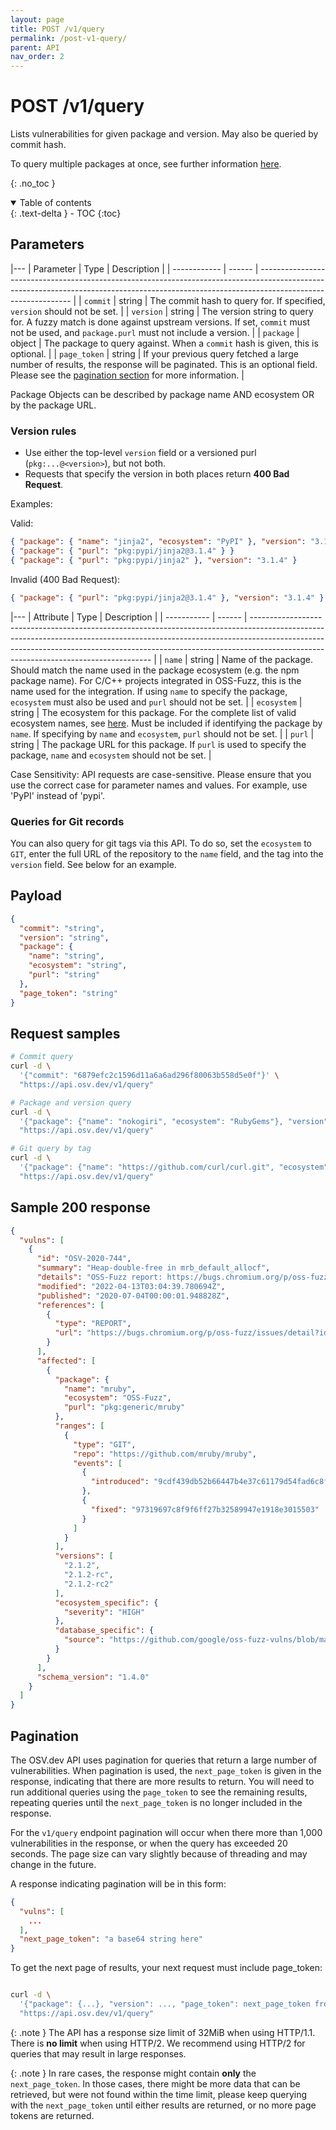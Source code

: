 ```yaml
---
layout: page
title: POST /v1/query
permalink: /post-v1-query/
parent: API
nav_order: 2
---
```

# POST /v1/query

Lists vulnerabilities for given package and version. May also be queried by commit hash.

To query multiple packages at once, see further information [here](post-v1-querybatch.md). 

{: .no_toc }

<details open markdown="block">
  <summary>
    Table of contents
  </summary>
  {: .text-delta }
- TOC
{:toc}
</details>

## Parameters
  
|---
| Parameter    | Type   | Description                                                                                                                                                                                 |
| ------------ | ------ | ------------------------------------------------------------------------------------------------------------------------------------------------------------------------------------------- |
| `commit`     | string | The commit hash to query for. If specified, `version` should not be set.                                                                                                                    |
| `version`    | string | The version string to query for. A fuzzy match is done against upstream versions. If set, `commit` must not be used, and `package.purl` must not include a version.                                                                 |
| `package`    | object | The package to query against. When a `commit` hash is given, this is optional.                                                                                                              |
| `page_token` | string | If your previous query fetched a large number of results, the response will be paginated. This is an optional field. Please see the [pagination section](#pagination) for more information. |

Package Objects can be described by package name AND ecosystem OR by the package URL. 

### Version rules

- Use either the top-level `version` field or a versioned purl (`pkg:...@<version>`), but not both.
- Requests that specify the version in both places return **400 Bad Request**.

Examples:

Valid:
```json
{ "package": { "name": "jinja2", "ecosystem": "PyPI" }, "version": "3.1.4" }
{ "package": { "purl": "pkg:pypi/jinja2@3.1.4" } }
{ "package": { "purl": "pkg:pypi/jinja2" }, "version": "3.1.4" }
```

Invalid (400 Bad Request):
```json
{ "package": { "purl": "pkg:pypi/jinja2@3.1.4" }, "version": "3.1.4" }
```

|---
| Attribute   | Type   | Description                                                                                                                                                                                                                                                                                     |
| ----------- | ------ | ----------------------------------------------------------------------------------------------------------------------------------------------------------------------------------------------------------------------------------------------------------------------------------------------- |
| `name`      | string | Name of the package. Should match the name used in the package ecosystem (e.g. the npm package name). For C/C++ projects integrated in OSS-Fuzz, this is the name used for the integration. If using `name` to specify the package, `ecosystem` must also be used and `purl` should not be set. |
| `ecosystem` | string | The ecosystem for this package. For the complete list of valid ecosystem names, see [here](https://ossf.github.io/osv-schema/#affectedpackage-field). Must be included if identifying the package by `name`. If specifying by `name` and `ecosystem`, `purl` should not be set.                 |
| `purl`      | string | The package URL for this package. If `purl` is used to specify the package, `name` and `ecosystem` should not be set.                                                                                                                                                                           |

Case Sensitivity: API requests are case-sensitive. Please ensure that you use the correct case for parameter names and values. For example, use 'PyPI' instead of 'pypi'.

### Queries for Git records
You can also query for git tags via this API. To do so, set the `ecosystem` to `GIT`, enter the full URL of the repository to the `name` field, and the tag into the `version` field. See below for an example.

## Payload
```json
{
  "commit": "string",
  "version": "string",
  "package": {
    "name": "string",
    "ecosystem": "string",
    "purl": "string"
  },
  "page_token": "string"
}
```

## Request samples

```bash
# Commit query
curl -d \
  '{"commit": "6879efc2c1596d11a6a6ad296f80063b558d5e0f"}' \
  "https://api.osv.dev/v1/query"

# Package and version query
curl -d \
  '{"package": {"name": "nokogiri", "ecosystem": "RubyGems"}, "version": "1.18.2"}' \
  "https://api.osv.dev/v1/query"

# Git query by tag
curl -d \
  '{"package": {"name": "https://github.com/curl/curl.git", "ecosystem": "GIT"}, "version": "8.5.0"}' \
  "https://api.osv.dev/v1/query"
```

## Sample 200 response
```json
{
  "vulns": [
    {
      "id": "OSV-2020-744",
      "summary": "Heap-double-free in mrb_default_allocf",
      "details": "OSS-Fuzz report: https://bugs.chromium.org/p/oss-fuzz/issues/detail?id=23801\n\n```\nCrash type: Heap-double-free\nCrash state:\nmrb_default_allocf\nmrb_free\nobj_free\n```\n",
      "modified": "2022-04-13T03:04:39.780694Z",
      "published": "2020-07-04T00:00:01.948828Z",
      "references": [
        {
          "type": "REPORT",
          "url": "https://bugs.chromium.org/p/oss-fuzz/issues/detail?id=23801"
        }
      ],
      "affected": [
        {
          "package": {
            "name": "mruby",
            "ecosystem": "OSS-Fuzz",
            "purl": "pkg:generic/mruby"
          },
          "ranges": [
            {
              "type": "GIT",
              "repo": "https://github.com/mruby/mruby",
              "events": [
                {
                  "introduced": "9cdf439db52b66447b4e37c61179d54fad6c8f33"
                },
                {
                  "fixed": "97319697c8f9f6ff27b32589947e1918e3015503"
                }
              ]
            }
          ],
          "versions": [
            "2.1.2",
            "2.1.2-rc",
            "2.1.2-rc2"
          ],
          "ecosystem_specific": {
            "severity": "HIGH"
          },
          "database_specific": {
            "source": "https://github.com/google/oss-fuzz-vulns/blob/main/vulns/mruby/OSV-2020-744.yaml"
          }
        }
      ],
      "schema_version": "1.4.0"
    }
  ]
}

```

## Pagination

The OSV.dev API uses pagination for queries that return a large number of vulnerabilities. When pagination is used, the `next_page_token` is given in the response, indicating that there are more results to return. You will need to run additional queries using the `page_token` to see the remaining results, repeating queries until the `next_page_token` is no longer included in the response. 

For the `v1/query` endpoint pagination will occur when there more than 1,000 vulnerabilities in the response, or when the query has exceeded 20 seconds. The page size can vary slightly because of threading and may change in the future.

A response indicating pagination will be in this form:
```json
{
  "vulns": [
    ...
  ],
  "next_page_token": "a base64 string here"
}
```

To get the next page of results, your next request must include page_token:
```bash

curl -d \
  '{"package": {...}, "version": ..., "page_token": next_page_token from response}' \
  "https://api.osv.dev/v1/query"

```

{: .note }
The API has a response size limit of 32MiB when using HTTP/1.1. There is **no limit** when using HTTP/2. We recommend using HTTP/2 for queries that may result in large responses.

{: .note }
In rare cases, the response might contain **only** the `next_page_token`. In those cases, there might be more data that can be retrieved, but were not found within the time limit, please keep querying with the `next_page_token` until either results are returned, or no more page tokens are returned. 
